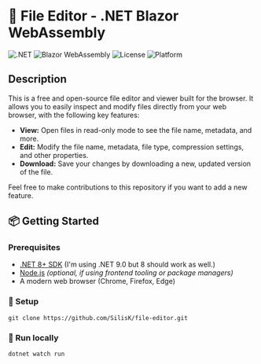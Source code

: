# 📝 File Editor - .NET Blazor WebAssembly

![.NET](https://img.shields.io/badge/dotnet-8.0+-purple?logo=dotnet)
![Blazor WebAssembly](https://img.shields.io/badge/Blazor-WebAssembly-blueviolet?logo=blazor)
![License](https://img.shields.io/github/license/SilisK/file-editor)
![Platform](https://img.shields.io/badge/platform-Web%20Browser-lightgrey?logo=google-chrome)

## Description
This is a free and open-source file editor and viewer built for the browser. It allows you to easily inspect and modify files directly from your web browser, with the following key features:

- **View:** Open files in read-only mode to see the file name, metadata, and more.
- **Edit:** Modify the file name, metadata, file type, compression settings, and other properties.
- **Download:** Save your changes by downloading a new, updated version of the file.

Feel free to make contributions to this repository if you want to add a new feature.

## 📦 Getting Started

### Prerequisites

- [.NET 8+ SDK](https://dotnet.microsoft.com/en-us/download) (I'm using .NET 9.0 but 8 should work as well.)
- [Node.js](https://nodejs.org/) *(optional, if using frontend tooling or package managers)*
- A modern web browser (Chrome, Firefox, Edge)

### 🚧 Setup

```
git clone https://github.com/SilisK/file-editor.git
```

### 🔄 Run locally

```
dotnet watch run
```
